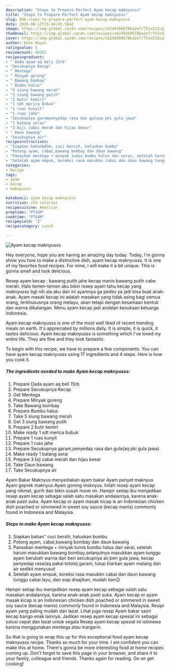 ```yaml
---
description: "Steps to Prepare Perfect Ayam kecap maknyusss"
title: "Steps to Prepare Perfect Ayam kecap maknyusss"
slug: 846-steps-to-prepare-perfect-ayam-kecap-maknyusss
date: 2020-08-12T15:44:03.584Z
image: https://img-global.cpcdn.com/recipes/c62d9360678ba2ef/751x532cq70/ayam-kecap-maknyusss-foto-resep-utama.jpg
thumbnail: https://img-global.cpcdn.com/recipes/c62d9360678ba2ef/751x532cq70/ayam-kecap-maknyusss-foto-resep-utama.jpg
cover: https://img-global.cpcdn.com/recipes/c62d9360678ba2ef/751x532cq70/ayam-kecap-maknyusss-foto-resep-utama.jpg
author: Kate Hayes
ratingvalue: 5
reviewcount: 40181
recipeingredient:
- " Dada ayam aq beli 15rb"
- "Secukupnya Kecap"
- " Mentega"
- " Minyak goreng"
- " Bawang bombay"
- " Bumbu halus"
- "5 siung bawang merah"
- "3 siung bawang putih"
- "2 butir kemiri"
- "1 sdt merica bubuk"
- "1 ruas kunyit"
- "1 ruas jahe"
- "Secukupnya garampenyedap rasa dan gulaaq pki gula jawa"
- "1 batang serai"
- "3 biji cabai merah dan hijau besar"
- " Daun bawang"
- "Secukupnya air"
recipeinstructions:
- "Siapkan bahan&#34; cuci bersih, haluskan bumbu"
- "Potong ayam, cabai,bawang bombay dan daun bawang"
- "Panaskan mentega + minyak tumis bumbu halus dan serai, setelah harum masukkan bawang bombay,selanjutnya masukkan ayam tunggu ayam berubah warna dan beri secukupnya air,beri gula jawa, kecap penyedap rasa(aq pakai totole),garam, tutup biarkan ayam matang dan air sedikit menyusut"
- "Setelah ayam empuk, koreksi rasa masukkn cabai dan daun bawang tunggu cabai layu, dan siap disajikan, mudah kan😉"
categories:
- Recipe
tags:
- ayam
- kecap
- maknyusss

katakunci: ayam kecap maknyusss 
nutrition: 219 calories
recipecuisine: American
preptime: "PT35M"
cooktime: "PT44M"
recipeyield: "2"
recipecategory: Lunch

---
```



![Ayam kecap maknyusss](https://img-global.cpcdn.com/recipes/c62d9360678ba2ef/751x532cq70/ayam-kecap-maknyusss-foto-resep-utama.jpg)

Hey everyone, hope you are having an amazing day today. Today, I'm gonna show you how to make a distinctive dish, ayam kecap maknyusss. It is one of my favorites food recipes. For mine, I will make it a bit unique. This is gonna smell and look delicious.

Resep ayam kecap : bawang putih jahe kecap manis bawang putih cabe merah. Halo temen-temen aku bikin resep ayam tahu kecap yang maknyusss bgt nih ala aku dan ini ayamnya ga pedes ya jadi bisa buat anak-anak. Ayam masak kecap ini adalah masakan yang tidak asing bagi semua orang, terkhususnya orang melayu, akan tetapi dengan kesamaan bentuk dan warna dikalangan. Menu ayam kecap jadi andalan kesukaan keluarga Indonesia.

Ayam kecap maknyusss is one of the most well liked of recent trending meals on earth. It's appreciated by millions daily. It is simple, it is quick, it tastes delicious. Ayam kecap maknyusss is something which I've loved my entire life. They are fine and they look fantastic.


To begin with this recipe, we have to prepare a few components. You can have ayam kecap maknyusss using 17 ingredients and 4 steps. Here is how you cook it.

<!--inarticleads1-->

##### The ingredients needed to make Ayam kecap maknyusss:

1. Prepare  Dada ayam aq beli 15rb
1. Prepare Secukupnya Kecap
1. Get  Mentega
1. Prepare  Minyak goreng
1. Take  Bawang bombay
1. Prepare  Bumbu halus
1. Take 5 siung bawang merah
1. Get 3 siung bawang putih
1. Prepare 2 butir kemiri
1. Make ready 1 sdt merica bubuk
1. Prepare 1 ruas kunyit
1. Prepare 1 ruas jahe
1. Prepare Secukupnya garam,penyedap rasa dan gula(aq pki gula jawa)
1. Make ready 1 batang serai
1. Prepare 3 biji cabai merah dan hijau besar
1. Take  Daun bawang
1. Take Secukupnya air


Ayam Bakar Maknyus menyediakan ayam bakar Ayam penyet maknyus Ayam geprek maknyus Ayam goreng msknyus. Inilah resep ayam kecap yang nikmat, gurih dan bikin susah move on. Hampir setiap ibu menjadikan resep ayam kecap sebagai salah satu masakan andalannya, karena anak-anak pasti suka. Ayam kecap or ayam masak kicap is an Indonesian chicken dish poached or simmered in sweet soy sauce (kecap manis) commonly found in Indonesia and Malaysia. 

<!--inarticleads2-->

##### Steps to make Ayam kecap maknyusss:

1. Siapkan bahan&#34; cuci bersih, haluskan bumbu
1. Potong ayam, cabai,bawang bombay dan daun bawang
1. Panaskan mentega + minyak tumis bumbu halus dan serai, setelah harum masukkan bawang bombay,selanjutnya masukkan ayam tunggu ayam berubah warna dan beri secukupnya air,beri gula jawa, kecap penyedap rasa(aq pakai totole),garam, tutup biarkan ayam matang dan air sedikit menyusut
1. Setelah ayam empuk, koreksi rasa masukkn cabai dan daun bawang tunggu cabai layu, dan siap disajikan, mudah kan😉


Hampir setiap ibu menjadikan resep ayam kecap sebagai salah satu masakan andalannya, karena anak-anak pasti suka. Ayam kecap or ayam masak kicap is an Indonesian chicken dish poached or simmered in sweet soy sauce (kecap manis) commonly found in Indonesia and Malaysia. Resipi ayam yang paling mudah dan lazat. Lihat juga resep Ayam bakar saori kecap bango enak lainnya. Jadikan resep ayam kecap spesial ini sebagai solusi cepat dan lezat untuk segala Resep ayam kecap spesial ini istimewa karena menggunakan mentega atau margarin. 

So that is going to wrap this up for this exceptional food ayam kecap maknyusss recipe. Thanks so much for your time. I am confident you can make this at home. There's gonna be more interesting food at home recipes coming up. Don't forget to save this page in your browser, and share it to your family, colleague and friends. Thanks again for reading. Go on get cooking!
